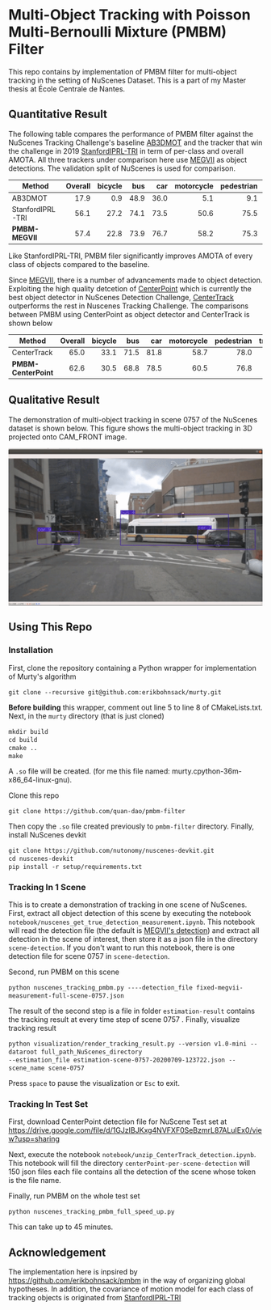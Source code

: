 # Multi-Object Tracking with Poisson Multi-Bernoulli Mixture (PMBM) Filter
This repo contains by implementation of PMBM filter for multi-object tracking in the setting of NuScenes Dataset. This 
is a part of my Master thesis at École Centrale de Nantes.

## Quantitative Result
The following table compares the performance of PMBM filter against the NuScenes Tracking Challenge's baseline 
[AB3DMOT](https://github.com/xinshuoweng/AB3DMOT) and the tracker that win the challenge in 2019 
[StanfordIPRL-TRI](https://github.com/eddyhkchiu/mahalanobis_3d_multi_object_tracking) in term of per-class and overall
AMOTA. All three trackers under comparison here use [MEGVII](https://github.com/poodarchu/Det3D) as object detections.
The validation split of NuScenes is used for comparison.

Method | Overall | bicycle | bus | car | motorcycle | pedestrian | trailer | truck
---------- | --: | --: | --: | --: | --: | --: | --: | --: 
AB3DMOT                         | 17.9 |  0.9 | 48.9 | 36.0 |  5.1 |  9.1 | 11.1 | 14.2
StanfordIPRL-TRI                | 56.1 | 27.2 | 74.1 | 73.5 | 50.6 | 75.5 | 33.7 | 58.0
**PMBM-MEGVII**                 | 57.4 | 22.8 | 73.9 | 76.7 | 58.2 | 75.3 | 36.7 | 58.2

Like StanfordIPRL-TRI, PMBM filer significantly improves AMOTA of every class of objects compared to the baseline.

Since [MEGVII](https://github.com/poodarchu/Det3D), there is a number of advancements made to object detection. Exploiting
the high quality detcetion of [CenterPoint](https://github.com/tianweiy/CenterPoint) which is currently the best object detector
in NuScenes Detection Challenge, [CenterTrack](https://github.com/xingyizhou/CenterTrack) outperforms the rest in Nuscenes
Tracking Challenge. The comparisons between PMBM using CenterPoint as object detector and CenterTrack is shown below

Method | Overall | bicycle | bus | car | motorcycle | pedestrian | trailer | truck
---------- | --: | --: | --: | --: | --: | --: | --: | --: 
CenterTrack                     | 65.0 | 33.1 | 71.5 | 81.8 | 58.7 | 78.0 | 69.3 | 62.5
**PMBM-CenterPoint**            | 62.6 | 30.5 | 68.8 | 78.5 | 60.5 | 76.8 | 65.9 | 57.5

## Qualitative Result
The demonstration of multi-object tracking in scene 0757 of the NuScenes dataset is shown below. This figure shows the 
multi-object tracking in 3D projected onto CAM_FRONT image.

 <img align="center" src="images/Multi_objects_tracking_with_PMBM_filter_in_scene_0757_of_NuScenes.gif">
 
## Using This Repo

### Installation
First, clone the repository containing a Python wrapper for implementation of Murty's algorithm

```
git clone --recursive git@github.com:erikbohnsack/murty.git
```

**Before building** this wrapper, comment out line 5 to line 8 of CMakeLists.txt. Next, in the `murty` directory (that 
is just cloned)

```
mkdir build
cd build
cmake ..
make
```

A `.so` file will be created. (for me this file named: murty.cpython-36m-x86_64-linux-gnu). 

Clone this repo

```
git clone https://github.com/quan-dao/pmbm-filter
```

Then copy the `.so` file created previously to `pmbm-filter` directory. Finally, install NuScenes devkit

```
git clone https://github.com/nutonomy/nuscenes-devkit.git
cd nuscenes-devkit
pip install -r setup/requirements.txt
```

### Tracking In 1 Scene
This is to create a demonstration of tracking in one scene of NuScenes. First, extract all object detection of this scene
by executing the notebook `notebook/nuscenes_get_true_detection_measurement.ipynb`. This notebook will read the detection
file (the default is [MEGVII's detection](https://www.nuscenes.org/data/detection-megvii.zip)) and extract all detection
in the scene of interest, then store it as a json file in the directory `scene-detection`. If you don't want to run this 
notebook, there is one detection file for scene 0757 in `scene-detection`.

Second, run PMBM on this scene

```
python nuscenes_tracking_pmbm.py ----detection_file fixed-megvii-measurement-full-scene-0757.json
```

The result of the second step is a file in folder `estimation-result` contains the tracking result at every time step 
of scene 0757 . Finally, visualize tracking result

```
python visualization/render_tracking_result.py --version v1.0-mini --dataroot full_path_NuScenes_directory 
--estimation_file estimation-scene-0757-20200709-123722.json --scene_name scene-0757
``` 
Press `space` to pause the visualization or `Esc` to exit.

### Tracking In Test Set
First, download CenterPoint detection file for NuScene Test set at https://drive.google.com/file/d/1GJzIBJKxg4NVFXF0SeBzmrL87ALuIEx0/view?usp=sharing

Next, execute the notebook `notebook/unzip_CenterTrack_detection.ipynb`. This notebook will fill the directory `centerPoint-per-scene-detection`
will 150 json files each file contains all the detection of the scene whose token is the file name.

Finally, run PMBM on the whole test set

```
python nuscenes_tracking_pmbm_full_speed_up.py
```

This can take up to 45 minutes.

## Acknowledgement
The implementation here is inpsired by https://github.com/erikbohnsack/pmbm in the way of organizing global hypotheses.
In addition, the covariance of motion model for each class of tracking objects is originated from [StanfordIPRL-TRI](https://github.com/eddyhkchiu/mahalanobis_3d_multi_object_tracking)
